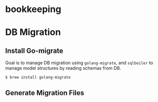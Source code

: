 # bookkeeping

# DB Migration

## Install Go-migrate

Goal is to manage DB migration using `golang-migrate`, and `sqlboiler` to manage model structures by reading schemas from DB. 

```
$ brew install golang-migrate
```

## Generate Migration Files

```
```